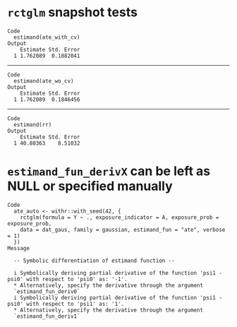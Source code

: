 # `rctglm` snapshot tests

    Code
      estimand(ate_with_cv)
    Output
        Estimate Std. Error
      1 1.762089  0.1882041

---

    Code
      estimand(ate_wo_cv)
    Output
        Estimate Std. Error
      1 1.762089  0.1846456

---

    Code
      estimand(rr)
    Output
        Estimate Std. Error
      1 40.80363    8.51032

# `estimand_fun_derivX` can be left as NULL or specified manually

    Code
      ate_auto <- withr::with_seed(42, {
        rctglm(formula = Y ~ ., exposure_indicator = A, exposure_prob = exposure_prob,
        data = dat_gaus, family = gaussian, estimand_fun = "ate", verbose = 1)
      })
    Message
      
      -- Symbolic differentiation of estimand function --
      
      i Symbolically deriving partial derivative of the function 'psi1 - psi0' with respect to 'psi0' as: '-1'.
      * Alternatively, specify the derivative through the argument
      `estimand_fun_deriv0`
      i Symbolically deriving partial derivative of the function 'psi1 - psi0' with respect to 'psi1' as: '1'.
      * Alternatively, specify the derivative through the argument
      `estimand_fun_deriv1`

